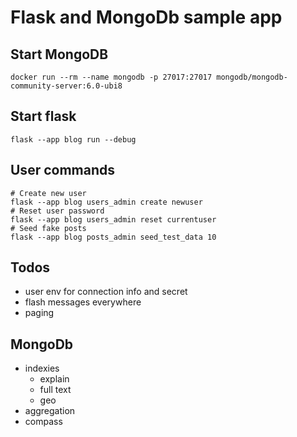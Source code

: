 # Flask and MongoDb sample app

## Start MongoDB

    docker run --rm --name mongodb -p 27017:27017 mongodb/mongodb-community-server:6.0-ubi8

## Start flask

    flask --app blog run --debug

## User commands

    # Create new user
    flask --app blog users_admin create newuser
    # Reset user password
    flask --app blog users_admin reset currentuser
    # Seed fake posts
    flask --app blog posts_admin seed_test_data 10


## Todos

- user env for connection info and secret
- flash messages everywhere
- paging

## MongoDb

- indexies
    - explain
    - full text
    - geo
- aggregation
- compass
